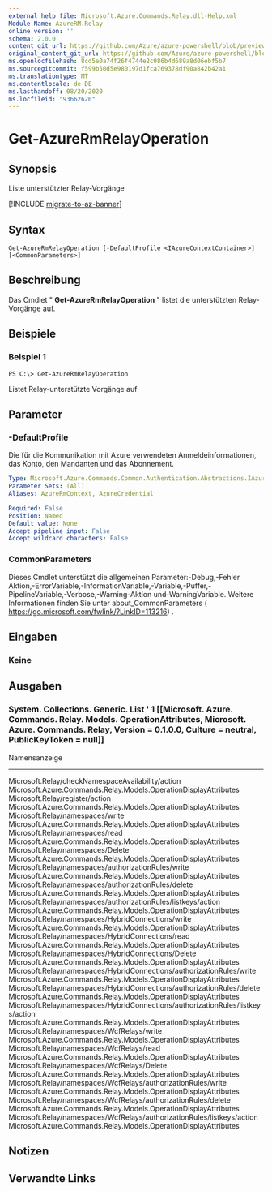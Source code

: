 ```yaml
---
external help file: Microsoft.Azure.Commands.Relay.dll-Help.xml
Module Name: AzureRM.Relay
online version: ''
schema: 2.0.0
content_git_url: https://github.com/Azure/azure-powershell/blob/preview/src/ResourceManager/Relay/Commands.Relay/help/Get-AzureRmRelayOperation.md
original_content_git_url: https://github.com/Azure/azure-powershell/blob/preview/src/ResourceManager/Relay/Commands.Relay/help/Get-AzureRmRelayOperation.md
ms.openlocfilehash: 8cd5e0a74f26f4744e2c086b4d689a8d06ebf5b7
ms.sourcegitcommit: f599b50d5e980197d1fca769378df90a842b42a1
ms.translationtype: MT
ms.contentlocale: de-DE
ms.lasthandoff: 08/20/2020
ms.locfileid: "93662620"
---
```

# Get-AzureRmRelayOperation

## Synopsis
Liste unterstützter Relay-Vorgänge

[!INCLUDE [migrate-to-az-banner](../../includes/migrate-to-az-banner.md)]

## Syntax

```
Get-AzureRmRelayOperation [-DefaultProfile <IAzureContextContainer>] [<CommonParameters>]
```

## Beschreibung
Das Cmdlet " **Get-AzureRmRelayOperation** " listet die unterstützten Relay-Vorgänge auf.

## Beispiele

### Beispiel 1
```
PS C:\> Get-AzureRmRelayOperation
```

Listet Relay-unterstützte Vorgänge auf

## Parameter

### -DefaultProfile
Die für die Kommunikation mit Azure verwendeten Anmeldeinformationen, das Konto, den Mandanten und das Abonnement.

```yaml
Type: Microsoft.Azure.Commands.Common.Authentication.Abstractions.IAzureContextContainer
Parameter Sets: (All)
Aliases: AzureRmContext, AzureCredential

Required: False
Position: Named
Default value: None
Accept pipeline input: False
Accept wildcard characters: False
```

### CommonParameters
Dieses Cmdlet unterstützt die allgemeinen Parameter:-Debug,-Fehler Aktion,-ErrorVariable,-InformationVariable,-Variable,-Puffer,-PipelineVariable,-Verbose,-Warning-Aktion und-WarningVariable. Weitere Informationen finden Sie unter about_CommonParameters ( https://go.microsoft.com/fwlink/?LinkID=113216) .

## Eingaben

### Keine

## Ausgaben

### System. Collections. Generic. List ' 1 [[Microsoft. Azure. Commands. Relay. Models. OperationAttributes, Microsoft. Azure. Commands. Relay, Version = 0.1.0.0, Culture = neutral, PublicKeyToken = null]]
Namensanzeige
----                                                                            -------
Microsoft.Relay/checkNamespaceAvailability/action Microsoft.Azure.Commands.Relay.Models.OperationDisplayAttributes Microsoft.Relay/register/action Microsoft.Azure.Commands.Relay.Models.OperationDisplayAttributes Microsoft.Relay/namespaces/write Microsoft.Azure.Commands.Relay.Models.OperationDisplayAttributes Microsoft.Relay/namespaces/read Microsoft.Azure.Commands.Relay.Models.OperationDisplayAttributes Microsoft.Relay/namespaces/Delete Microsoft.Azure.Commands.Relay.Models.OperationDisplayAttributes Microsoft.Relay/namespaces/authorizationRules/write Microsoft.Azure.Commands.Relay.Models.OperationDisplayAttributes Microsoft.Relay/namespaces/authorizationRules/delete Microsoft.Azure.Commands.Relay.Models.OperationDisplayAttributes Microsoft.Relay/namespaces/authorizationRules/listkeys/action Microsoft.Azure.Commands.Relay.Models.OperationDisplayAttributes Microsoft.Relay/namespaces/HybridConnections/write Microsoft.Azure.Commands.Relay.Models.OperationDisplayAttributes Microsoft.Relay/namespaces/HybridConnections/read Microsoft.Azure.Commands.Relay.Models.OperationDisplayAttributes Microsoft.Relay/namespaces/HybridConnections/Delete Microsoft.Azure.Commands.Relay.Models.OperationDisplayAttributes Microsoft.Relay/namespaces/HybridConnections/authorizationRules/write Microsoft.Azure.Commands.Relay.Models.OperationDisplayAttributes Microsoft.Relay/namespaces/HybridConnections/authorizationRules/delete Microsoft.Azure.Commands.Relay.Models.OperationDisplayAttributes Microsoft.Relay/namespaces/HybridConnections/authorizationRules/listkeys/action Microsoft.Azure.Commands.Relay.Models.OperationDisplayAttributes Microsoft.Relay/namespaces/WcfRelays/write Microsoft.Azure.Commands.Relay.Models.OperationDisplayAttributes Microsoft.Relay/namespaces/WcfRelays/read Microsoft.Azure.Commands.Relay.Models.OperationDisplayAttributes Microsoft.Relay/namespaces/WcfRelays/Delete Microsoft.Azure.Commands.Relay.Models.OperationDisplayAttributes Microsoft.Relay/namespaces/WcfRelays/authorizationRules/write Microsoft.Azure.Commands.Relay.Models.OperationDisplayAttributes Microsoft.Relay/namespaces/WcfRelays/authorizationRules/delete Microsoft.Azure.Commands.Relay.Models.OperationDisplayAttributes Microsoft.Relay/namespaces/WcfRelays/authorizationRules/listkeys/action Microsoft.Azure.Commands.Relay.Models.OperationDisplayAttributes

## Notizen

## Verwandte Links


